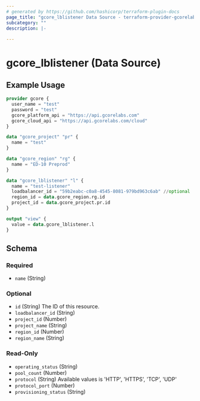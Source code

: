 ```yaml
---
# generated by https://github.com/hashicorp/terraform-plugin-docs
page_title: "gcore_lblistener Data Source - terraform-provider-gcorelabs"
subcategory: ""
description: |-
  
---
```


# gcore_lblistener (Data Source)



## Example Usage

```terraform
provider gcore {
  user_name = "test"
  password = "test"
  gcore_platform_api = "https://api.gcorelabs.com"
  gcore_cloud_api = "https://api.gcorelabs.com/cloud"
}

data "gcore_project" "pr" {
  name = "test"
}

data "gcore_region" "rg" {
  name = "ED-10 Preprod"
}

data "gcore_lblistener" "l" {
  name = "test-listener"
  loadbalancer_id = "59b2eabc-c0a8-4545-8081-979bd963c6ab" //optional
  region_id = data.gcore_region.rg.id
  project_id = data.gcore_project.pr.id
}

output "view" {
  value = data.gcore_lblistener.l
}
```

<!-- schema generated by tfplugindocs -->
## Schema

### Required

- `name` (String)

### Optional

- `id` (String) The ID of this resource.
- `loadbalancer_id` (String)
- `project_id` (Number)
- `project_name` (String)
- `region_id` (Number)
- `region_name` (String)

### Read-Only

- `operating_status` (String)
- `pool_count` (Number)
- `protocol` (String) Available values is 'HTTP', 'HTTPS', 'TCP', 'UDP'
- `protocol_port` (Number)
- `provisioning_status` (String)


